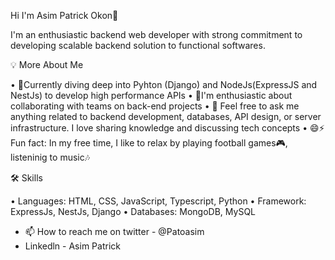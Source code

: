 Hi I'm Asim Patrick Okon👋

I'm an enthusiastic backend web developer with strong commitment to developing scalable backend solution to functional softwares.

💡 More About Me

• 🌱Currently diving deep into Pyhton (Django) and NodeJs(ExpressJS and NestJs) to develop high performance APIs • 👯I'm enthusiastic about collaborating with teams on back-end projects • 💬 Feel free to ask me anything related to backend development, databases, API design, or server infrastructure. I love sharing knowledge and discussing tech concepts • 😄⚡ Fun fact: In my free time, I like to relax by playing football games🎮, listeninig to music🎶 

🛠 Skills

• Languages: HTML, CSS, JavaScript, Typescript, Python • Framework: ExpressJs, NestJs, Django • Databases: MongoDB, MySQL
- 📫 How to reach me on twitter - @Patoasim
- Linkedln - Asim Patrick

<!---
asimpat/asimpat is a ✨ special ✨ repository because its `README.md` (this file) appears on your GitHub profile.
You can click the Preview link to take a look at your changes.
--->
